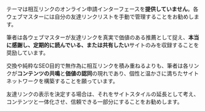 テーマは相互リンクのオンライン申請インターフェースを**提供していません**。各ウェブマスターには自分の友達リンクリストを手動で管理することをお勧めします。

筆者は各ウェブマスターが友達リンクを真実で価値のある推薦として捉え、**本当に感謝し、定期的に読んでいる、または共有したい**サイトのみを収録することを奨励しています。

交換や純粋なSEO目的で無作為に相互リンクを積み重ねるよりも、筆者は各リンクが**コンテンツの共鳴**と**価値の認同**の現れであり、個性と温かさに満ちたサイトネットワークを構築することを願っています。

友達リンクの表示を決定する場合は、それをサイトスタイルの延長として考え、コンテンツと一体化させ、信頼できる一部分にすることをお勧めします。